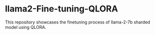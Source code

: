 # llama2-Fine-tuning-QLORA
This repository showcases the finetuning process of llama-2-7b sharded model using QLORA.
